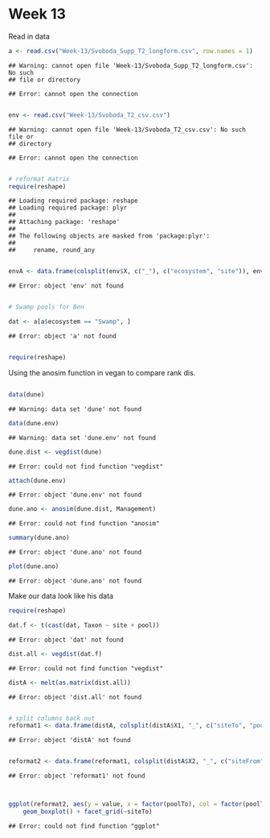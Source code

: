 Week 13
========================================================

Read in data


```r
a <- read.csv("Week-13/Svoboda_Supp_T2_longform.csv", row.names = 1)
```

```
## Warning: cannot open file 'Week-13/Svoboda_Supp_T2_longform.csv': No such
## file or directory
```

```
## Error: cannot open the connection
```

```r

env <- read.csv("Week-13/Svoboda_T2_csv.csv")
```

```
## Warning: cannot open file 'Week-13/Svoboda_T2_csv.csv': No such file or
## directory
```

```
## Error: cannot open the connection
```

```r

# reformat matrix
require(reshape)
```

```
## Loading required package: reshape
## Loading required package: plyr
## 
## Attaching package: 'reshape'
## 
## The following objects are masked from 'package:plyr':
## 
##     rename, round_any
```

```r

envA <- data.frame(colsplit(env$X, c("_"), c("ecosystem", "site")), env)
```

```
## Error: object 'env' not found
```

```r

# Swamp pools for Ben

dat <- a[a$ecosystem == "Swamp", ]
```

```
## Error: object 'a' not found
```

```r

require(reshape)
```


Using the anosim function in vegan to compare rank dis.

```r

data(dune)
```

```
## Warning: data set 'dune' not found
```

```r
data(dune.env)
```

```
## Warning: data set 'dune.env' not found
```

```r
dune.dist <- vegdist(dune)
```

```
## Error: could not find function "vegdist"
```

```r
attach(dune.env)
```

```
## Error: object 'dune.env' not found
```

```r
dune.ano <- anosim(dune.dist, Management)
```

```
## Error: could not find function "anosim"
```

```r
summary(dune.ano)
```

```
## Error: object 'dune.ano' not found
```

```r
plot(dune.ano)
```

```
## Error: object 'dune.ano' not found
```


Make our data look like his data


```r
require(reshape)

dat.f <- t(cast(dat, Taxon ~ site + pool))
```

```
## Error: object 'dat' not found
```

```r
dist.all <- vegdist(dat.f)
```

```
## Error: could not find function "vegdist"
```

```r
distA <- melt(as.matrix(dist.all))
```

```
## Error: object 'dist.all' not found
```

```r

# split columns back out
reformat1 <- data.frame(distA, colsplit(distA$X1, "_", c("siteTo", "poolTo")))
```

```
## Error: object 'distA' not found
```

```r

reformat2 <- data.frame(reformat1, colsplit(distA$X2, "_", c("siteFrom", "poolFrom")))
```

```
## Error: object 'reformat1' not found
```

```r


ggplot(reformat2, aes(y = value, x = factor(poolTo), col = factor(poolTo))) + 
    geom_boxplot() + facet_grid(~siteTo)
```

```
## Error: could not find function "ggplot"
```






